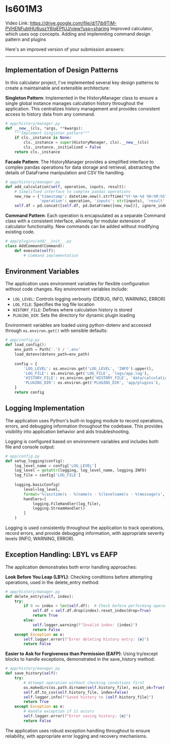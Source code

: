 # Is601M3

Video Link: https://drive.google.com/file/d/17jb9TiM-PVHENFubtHU6uszY6IqEPfUJ/view?usp=sharing
 Improved calculator, which uses oop concepts.
Adding and implemnting command design pattern and plugins

Here's an improved version of your submission answers:

---

## Implementation of Design Patterns

In this calculator project, I've implemented several key design patterns to create a maintainable and extensible architecture:

**Singleton Pattern**: Implemented in the HistoryManager class to ensure a single global instance manages calculation history throughout the application. This centralizes history management and provides consistent access to history data from any command.
```python
# app/history/manager.py
def __new__(cls, *args, **kwargs):
    """Implement Singleton pattern"""
    if cls._instance is None:
        cls._instance = super(HistoryManager, cls).__new__(cls)
        cls._instance._initialized = False
    return cls._instance
```

**Facade Pattern**: The HistoryManager provides a simplified interface to complex pandas operations for data storage and retrieval, abstracting the details of DataFrame manipulation and CSV file handling.
```python
# app/history/manager.py
def add_calculation(self, operation, inputs, result):
    # Simplified interface to complex pandas operations
    new_row = {'timestamp': datetime.now().strftime("%Y-%m-%d %H:%M:%S"),
               'operation': operation, 'inputs': str(inputs), 'result': result}
    self.df = pd.concat([self.df, pd.DataFrame([new_row])], ignore_index=True)
```

**Command Pattern**: Each operation is encapsulated as a separate Command class with a consistent interface, allowing for modular extension of calculator functionality. New commands can be added without modifying existing code.
```python
# app/plugins/add/__init__.py
class AddCommand(Command):
    def execute(self):
        # Command implementation
```

## Environment Variables

The application uses environment variables for flexible configuration without code changes. Key environment variables include:

- `LOG_LEVEL`: Controls logging verbosity (DEBUG, INFO, WARNING, ERROR)
- `LOG_FILE`: Specifies the log file location
- `HISTORY_FILE`: Defines where calculation history is stored
- `PLUGINS_DIR`: Sets the directory for dynamic plugin loading

Environment variables are loaded using python-dotenv and accessed through `os.environ.get()` with sensible defaults:

```python
# app/config.py
def load_config():
    env_path = Path('.') / '.env'
    load_dotenv(dotenv_path=env_path)
    
    config = {
        'LOG_LEVEL': os.environ.get('LOG_LEVEL', 'INFO').upper(),
        'LOG_FILE': os.environ.get('LOG_FILE', 'logs/app.log'),
        'HISTORY_FILE': os.environ.get('HISTORY_FILE', 'data/calculation_history.csv'),
        'PLUGINS_DIR': os.environ.get('PLUGINS_DIR', 'app/plugins'),
    }
    return config
```

## Logging Implementation

The application uses Python's built-in logging module to record operations, errors, and debugging information throughout the codebase. This provides visibility into application behavior and aids troubleshooting.

Logging is configured based on environment variables and includes both file and console output:

```python
# app/config.py
def setup_logging(config):
    log_level_name = config['LOG_LEVEL']
    log_level = getattr(logging, log_level_name, logging.INFO)
    log_file = config['LOG_FILE']
    
    logging.basicConfig(
        level=log_level,
        format='%(asctime)s - %(name)s - %(levelname)s - %(message)s',
        handlers=[
            logging.FileHandler(log_file),
            logging.StreamHandler()
        ]
    )
```

Logging is used consistently throughout the application to track operations, record errors, and provide debugging information, with appropriate severity levels (INFO, WARNING, ERROR).

## Exception Handling: LBYL vs EAFP

The application demonstrates both error handling approaches:

**Look Before You Leap (LBYL)**: Checking conditions before attempting operations, used in the delete_entry method:

```python
# app/history/manager.py
def delete_entry(self, index):
    try:
        if 0 <= index < len(self.df):  # Check before performing operation
            self.df = self.df.drop(index).reset_index(drop=True)
            return True
        else:
            self.logger.warning(f"Invalid index: {index}")
            return False
    except Exception as e:
        self.logger.error(f"Error deleting history entry: {e}")
        return False
```

**Easier to Ask for Forgiveness than Permission (EAFP)**: Using try/except blocks to handle exceptions, demonstrated in the save_history method:

```python
# app/history/manager.py
def save_history(self):
    try:
        # Attempt operation without checking conditions first
        os.makedirs(os.path.dirname(self.history_file), exist_ok=True)
        self.df.to_csv(self.history_file, index=False)
        self.logger.info(f"Saved history to {self.history_file}")
        return True
    except Exception as e:
        # Handle exception if it occurs
        self.logger.error(f"Error saving history: {e}")
        return False
```

The application uses robust exception handling throughout to ensure reliability, with appropriate error logging and recovery mechanisms.





